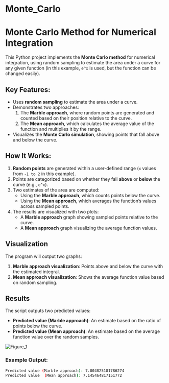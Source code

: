 # Monte_Carlo
# Monte Carlo Method for Numerical Integration

This Python project implements the **Monte Carlo method** for numerical integration, using random sampling to estimate the area under a curve for any given function (in this example, `e^x` is used, but the function can be changed easily).

## Key Features:
- Uses **random sampling** to estimate the area under a curve.
- Demonstrates two approaches:
  1. The **Marble approach**, where random points are generated and counted based on their position relative to the curve.
  2. The **Mean approach**, which calculates the average value of the function and multiplies it by the range.
- Visualizes the **Monte Carlo simulation**, showing points that fall above and below the curve.

## How It Works:
1. **Random points** are generated within a user-defined range (`x` values from `-1 to 2` in this example).
2. Points are categorized based on whether they fall **above** or **below** the curve (e.g., `e^x`).
3. Two estimates of the area are computed:
   - Using the **Marble approach**, which counts points below the curve.
   - Using the **Mean approach**, which averages the function’s values across sampled points.
4. The results are visualized with two plots:
   - A **Marble approach** graph showing sampled points relative to the curve.
   - A **Mean approach** graph visualizing the average function values.

## Visualization
The program will output two graphs:
1. **Marble approach visualization**: Points above and below the curve with the estimated integral.
2. **Mean approach visualization**: Shows the average function value based on random sampling.

## Results
The script outputs two predicted values:
- **Predicted value (Marble approach)**: An estimate based on the ratio of points below the curve.
- **Predicted value (Mean approach)**: An estimate based on the average function value over the random samples.

![Figure_1](https://github.com/user-attachments/assets/f067c68d-c7f4-40ae-8d25-63133a16f20c)

### Example Output:
```bash
Predicted value (Marble approach): 7.004825181786274
Predicted value  (Mean approach): 7.145464817151772
